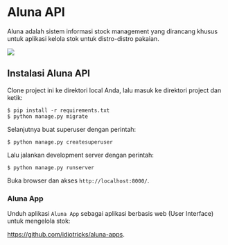 # Aluna API
Aluna adalah sistem informasi stock management yang
dirancang khusus untuk aplikasi kelola stok untuk
distro-distro pakaian.

![](./aluna.png)

## Instalasi Aluna API
Clone project ini ke direktori local Anda, lalu
masuk ke direktori project dan ketik:

```
$ pip install -r requirements.txt
$ python manage.py migrate
```

Selanjutnya buat superuser dengan perintah:

```
$ python manage.py createsuperuser
```

Lalu jalankan development server dengan perintah:

```
$ python manage.py runserver
```

Buka browser dan akses `http://localhost:8000/`.

### Aluna App
Unduh aplikasi `Aluna App` sebagai aplikasi berbasis web (User Interface)
untuk mengelola stok:

https://github.com/idiotricks/aluna-apps.





